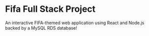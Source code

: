 # Fifa Full Stack Project

An interactive FIFA-themed web application using React and Node.js backed by a MySQL RDS database!
